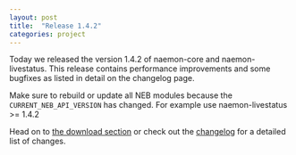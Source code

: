 ```yaml
---
layout: post
title:  "Release 1.4.2"
categories: project
---
```


Today we released the version 1.4.2 of naemon-core and naemon-livestatus. This release
contains performance improvements and some bugfixes as listed in detail on the changelog
page.

Make sure to rebuild or update all NEB modules because the `CURRENT_NEB_API_VERSION`
has changed. For example use naemon-livestatus >= 1.4.2

Head on to [the download section](/download) or check out the [changelog](/documentation/usersguide/whatsnew.html) for
a detailed list of changes.
